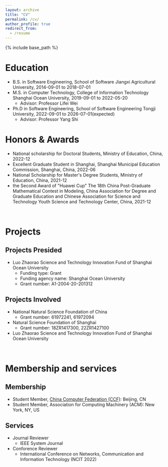 ```yaml
---
layout: archive
title: "CV"
permalink: /cv/
author_profile: true
redirect_from:
  - /resume
---
```


{% include base_path %}

Education
======
* B.S. in Software Engineering, School of Software Jiangxi Agricultural University, 2014-09-01 to 2018-07-01
* M.S. in Computer Technology, College of Information Technology Shanghai Ocean University, 2019-09-01 to 2022-05-20
  * Advisor: Professor Lifei Wei
* Ph.D in Software Engineering, School of Software Engineering Tongji University, 2022-09-01 to 2026-07-01(expected)
  * Advisor: Professor Yang Shi

Honors & Awards
======
* National scholarship for Doctoral Students, Ministry of Education, China, 2022-12
* Excellent Graduate Student in Shanghai, Shanghai Municipal Education Commission, Shanghai, China, 2022-06
* National Scholarship for Master's Degree Students, Ministry of Education, China, 2021-12
* the Second Award of "Huawei Cup" The 18th China Post-Graduate Mathematical Contest in Modeling, China Association for Degree and Graduate Education and Chinese Association for Science and Technology Youth Science and Technology Center, China, 2021-12
<br>

Projects
======
## Projects Presided
* Luo Zhaorao Science and Technology Innovation Fund of Shanghai Ocean University
  * Funding type: Grant
  * Funding agency name: Shanghai Ocean University
  * Grant number: A1-2004-20-201312

## Projects Involved
* National Natural Science Foundation of China
  * Grant number: 61972241, 61972094
* Natural Science Foundation of Shanghai
  * Grant number: 18ZR1417300, 22ZR1427100
* Luo Zhaorao Science and Technology Innovation Fund of Shanghai Ocean University
<br>

Membership and services
======
## Membership
* Student Member, [China Computer Federation (CCF)](http://www.ccf.org.cn/sites/ccf/): Beijing, CN
* Student Member, Association for Computing Machinery (ACM): New York, NY, US

## Services
* Journal Reviewer
  * IEEE System Journal
* Conforence Reviewer
  * International Conference on Networks, Communication and Information Technology (NCIT 2022)